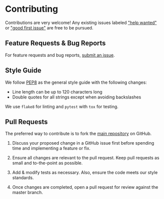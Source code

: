 # Contributing

Contributions are very welcome! Any existing issues labeled ["help wanted"](https://github.com/devshawn/kafka-shell/labels/help%20wanted) or ["good first issue"](https://github.com/devshawn/kafka-shell/labels/good%20first%20issue) are free to be pursued.

## Feature Requests & Bug Reports
For feature requests and bug reports, [submit an issue][issues].

## Style Guide
We follow [PEP8][pep8] as the general style guide with the following changes:

- Line length can be up to 120 characters long
- Double quotes for all strings except when avoiding backslashes

We use `flake8` for linting and `pytest` with `tox` for testing.

## Pull Requests
The preferred way to contribute is to fork the [main repository][repository] on GitHub.

1. Discuss your proposed change in a GitHub issue first before spending time and implementing a feature or fix.

2. Ensure all changes are relevant to the pull request. Keep pull requests as small and to-the-point as possible.

3. Add & modify tests as necessary. Also, ensure the code meets our style standards.

4. Once changes are completed, open a pull request for review against the master branch.


[repository]: https://github.com/devshawn/kafka-shell
[issues]: https://github.com/devshawn/kafka-shell/issues
[pep8]: https://www.python.org/dev/peps/pep-0008/
